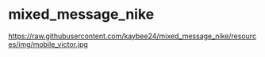 # mixed_message_nike
https://raw.githubusercontent.com/kaybee24/mixed_message_nike/resources/img/mobile_victor.jpg
